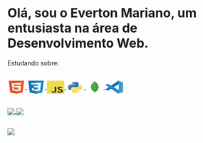 # Olá, sou o Everton Mariano, um entusiasta na área de Desenvolvimento Web.

<p>Estudando sobre:</p>

<!-- Linguagens -->
<div style="display: inline_block"><br />
  <a href="https://github.com/EvertonMariano">
    <img align="center" alt="HTML5" height="30" width="40" src="https://raw.githubusercontent.com/devicons/devicon/master/icons/html5/html5-original.svg">
    <img align="center" alt="CSS3" height="30" width="40" src="https://raw.githubusercontent.com/devicons/devicon/master/icons/css3/css3-original.svg">
    <img align="center" alt="Javascript" height="30" width="40" src="https://raw.githubusercontent.com/devicons/devicon/master/icons/javascript/javascript-original.svg">  
    <img align="center" alt="Python" height="30" width="40" src="https://raw.githubusercontent.com/devicons/devicon/master/icons/python/python-original.svg">
    <img align="center" alt="MongoDB" height="30" width="40" src="https://raw.githubusercontent.com/devicons/devicon/master/icons/mongodb/mongodb-original.svg">
    <img align="center" alt="Vscode" height="30" width="40" src="https://raw.githubusercontent.com/devicons/devicon/master/icons/vscode/vscode-original.svg">
  <a/>
</div>

##

<!-- Gitstats -->
<div>
  <a href="https://github.com/EvertonMariano">
    <img align="center" height="160em" src="https://github-readme-stats.vercel.app/api?username=EvertonMariano&hide_title=true&show_icons=true&theme=tokyonight" />
    <img align="center" height="160em" src="https://github-readme-stats.vercel.app/api/top-langs/?username=EvertonMariano&layout=compact&theme=tokyonight" />
  </a>
</div>
 
##
  
<!-- Badges -->
  
<div style="display: inline_block">
  <a href="https://www.linkedin.com/in/everton-mariano-3aa74848"><img src="https://img.shields.io/badge/LinkedIn-0077B5?style=for-the-badge&logo=linkedin&logoColor=white" target="_blank"></a>
</div>

